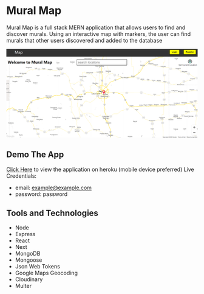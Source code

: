 # Mural Map

Mural Map is a full stack MERN application that allows users to find and discover murals. Using an interactive map with markers, the user can find murals that other users discovered and added to the database

![Screenshot1](./public/muralmap.png)

## Demo The App

[Click Here](https://muralmap.art/) to view the application on heroku (mobile device preferred)
Live Credentials:

-   email: example@example.com
-   password: password

## Tools and Technologies

-   Node
-   Express
-   React
-   Next
-   MongoDB
-   Mongoose
-   Json Web Tokens
-   Google Maps Geocoding
-   Cloudinary
-   Multer
